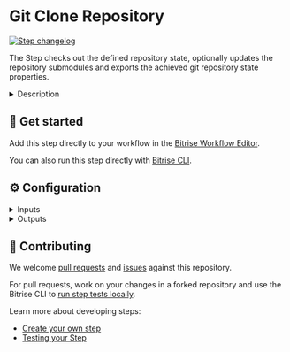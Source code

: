 # Git Clone Repository

[![Step changelog](https://shields.io/github/v/release/bitrise-steplib/steps-git-clone?include_prereleases&label=changelog&color=blueviolet)](https://github.com/bitrise-steplib/steps-git-clone/releases)

The Step checks out the defined repository state, optionally updates the repository submodules and exports the achieved git repository state properties.

<details>
<summary>Description</summary>

The checkout process depends on the checkout properties: the Step either checks out a repository state defined by a git commit or a git tag, or achieves a merged state of a pull / merge request.
The Step uses two solutions to achieve the merged state of the pull / merge request: auto merge in the case of a merge branch or diff file (provided by the Git service) and manual merge otherwise.
Once the desired state is checked out, the Step optionally updates the submodules. In the case of pull / merge request, the Step checks out a detach head and exports the achieved git state properties.

### Configuring the Step

1. The **Git repository URL** and the ** Clone destination (local)directory path** fields are required fields and are automatically filled out based on your project settings.
Optionally, you can modify the following fields in the **Clone Config** section:
1. You can set the **Update the registered submodules?** option to `yes` to pull the most up-to-date version of the submodule from the submodule's repository.
2. You can set the number of commits you want the Step to fetch in the **Limit fetching to the specified number of commits** option. Make sure you set a decimal number.

Other **Clone config** inputs are not editable unless you go to the **bitrise.yml** tab, however, to avoid issues, we suggest you to contact our Support team instead.

### Troubleshooting
If you have GitHub Enterprise set up, it works slightly differently on [bitrise.io](https://www.bitrise.io) than on [github.com](https://github.com). You have to manually set the git clone URL, register the SSH key and the webhook.
If you face network issues in the case of self-hosted git servers, we advise you to contact our Support Team to help you out.
If you face slow clone speed, set the **Limit fetching to the specified number of commits** to the number of commits you want to clone instead of cloning the whole commit history or you can use the Git LFS solution provided by the git provider.
 
### Useful links

- [How to register a GitHub Enterprise repository](https://discuss.bitrise.io/t/how-to-register-a-github-enterprise-repository/218)
- [Code security](https://devcenter.bitrise.io/getting-started/code-security/)

### Related Steps
 
- [Activate SSH key (RSA private key)](https://www.bitrise.io/integrations/steps/activate-ssh-key)
- [Bitrise.io Cache:Pull](https://www.bitrise.io/integrations/steps/cache-pull)
- [Bitrise.io Cache:Push](https://www.bitrise.io/integrations/steps/cache-push)

</details>

## 🧩 Get started

Add this step directly to your workflow in the [Bitrise Workflow Editor](https://devcenter.bitrise.io/steps-and-workflows/steps-and-workflows-index/).

You can also run this step directly with [Bitrise CLI](https://github.com/bitrise-io/bitrise).

## ⚙️ Configuration

<details>
<summary>Inputs</summary>

| Key | Description | Flags | Default |
| --- | --- | --- | --- |
| `repository_url` |  | required | `$GIT_REPOSITORY_URL` |
| `clone_into_dir` |  | required | `$BITRISE_SOURCE_DIR` |
| `commit` |  |  | `$BITRISE_GIT_COMMIT` |
| `tag` |  |  | `$BITRISE_GIT_TAG` |
| `branch` |  |  | `$BITRISE_GIT_BRANCH` |
| `branch_dest` |  |  | `$BITRISEIO_GIT_BRANCH_DEST` |
| `pull_request_id` |  |  | `$PULL_REQUEST_ID` |
| `pull_request_repository_url` |  |  | `$BITRISEIO_PULL_REQUEST_REPOSITORY_URL` |
| `pull_request_merge_branch` |  |  | `$BITRISEIO_PULL_REQUEST_MERGE_BRANCH` |
| `pull_request_head_branch` | If the Git hosting provider system supports and provides this,  this special git ref should point to the source of the pull request. |  | `$BITRISEIO_PULL_REQUEST_HEAD_BRANCH` |
| `update_submodules` | Update the registered submodules to match what the superproject expects by cloning missing submodules, fetching missing commits in submodules and updating the working tree of the submodules.   If set to "no" `git fetch` calls will get the `--no-recurse-submodules` flag. |  | `yes` |
| `clone_depth` | Limit fetching to the specified number of commits. The value should be a decimal number, for example `10`. |  |  |
| `submodule_update_depth` | Truncate the history to the specified number of revisions. The value should be a decimal number, for example `10`. |  |  |
| `merge_pr` | Disables merging the source and destination branches. - `yes`: The default setting. Merges the source branch into the destination branch. - `no`: Treats Pull Request events as Push events on the source branch. |  | `yes` |
| `sparse_directories` | Limit which directories should be cloned during the build. This could be useful if a repository contains multiple platforms, so called monorepositories, and the build is only targeting a single platform. For example, specifying "src/android" the Step will only clone: - contents of the root directory and - contents of the "src/android" directory and all subdirectories of "src/android". On the other hand, "src/ios" and any other directories will not be cloned. |  |  |
| `reset_repository` |  |  | `No` |
| `manual_merge` | Prefer to do a manual `git merge` by default. When the Pull Request is from a GitHub or Bitbucket private fork repository set this to `no`. |  | `yes` |
| `fetch_tags` | yes - fetch all tags from the remote by adding `--tags` flag to git fetch calls   no - disable automatic tag following by adding `--no-tags` flag to git fetch calls |  | `no` |
| `build_url` | Unique build URL of this build on Bitrise.io |  | `$BITRISE_BUILD_URL` |
| `build_api_token` | The build's API Token for the build on Bitrise.io | sensitive | `$BITRISE_BUILD_API_TOKEN` |
</details>

<details>
<summary>Outputs</summary>

| Environment Variable | Description |
| --- | --- |
| `GIT_CLONE_COMMIT_HASH` |  |
| `GIT_CLONE_COMMIT_MESSAGE_SUBJECT` |  |
| `GIT_CLONE_COMMIT_MESSAGE_BODY` |  |
| `GIT_CLONE_COMMIT_COUNT` | Count will only work properly if no `--depth` option is set.  If `--depth` is set then the history truncated to the specified number of commits. Count will **not** fail but will be the clone depth. |
| `GIT_CLONE_COMMIT_AUTHOR_NAME` |  |
| `GIT_CLONE_COMMIT_AUTHOR_EMAIL` |  |
| `GIT_CLONE_COMMIT_COMMITER_NAME` |  |
| `GIT_CLONE_COMMIT_COMMITER_EMAIL` |  |
</details>

## 🙋 Contributing

We welcome [pull requests](https://github.com/bitrise-steplib/steps-git-clone/pulls) and [issues](https://github.com/bitrise-steplib/steps-git-clone/issues) against this repository.

For pull requests, work on your changes in a forked repository and use the Bitrise CLI to [run step tests locally](https://devcenter.bitrise.io/bitrise-cli/run-your-first-build/).

Learn more about developing steps:

- [Create your own step](https://devcenter.bitrise.io/contributors/create-your-own-step/)
- [Testing your Step](https://devcenter.bitrise.io/contributors/testing-and-versioning-your-steps/)
